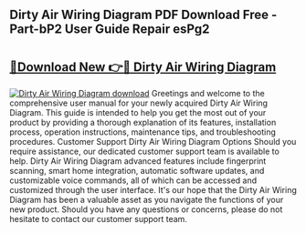 ## Dirty Air Wiring Diagram PDF Download Free - Part-bP2 User Guide Repair esPg2

# <h2><a href="http://dflrb0l.blite.top/?on=Dirty+Air+Wiring+Diagram">🔗Download New 👉🔴 Dirty Air Wiring Diagram</a></h2>

[![Dirty Air Wiring Diagram download](https://i.imgur.com/lujVjoI.png)](http://dflrb0l.blite.top/?on=Dirty+Air+Wiring+Diagram)
Greetings and welcome to the comprehensive user manual for your newly acquired Dirty Air Wiring Diagram. This guide is intended to help you get the most out of your product by providing a thorough explanation of its features, installation process, operation instructions, maintenance tips, and troubleshooting procedures. Customer Support Dirty Air Wiring Diagram Options Should you require assistance, our dedicated customer support team is available to help. Dirty Air Wiring Diagram advanced features include fingerprint scanning, smart home integration, automatic software updates, and customizable voice commands, all of which can be accessed and customized through the user interface. It's our hope that the Dirty Air Wiring Diagram has been a valuable asset as you navigate the functions of your new product. Should you have any questions or concerns, please do not hesitate to contact our customer support team.
